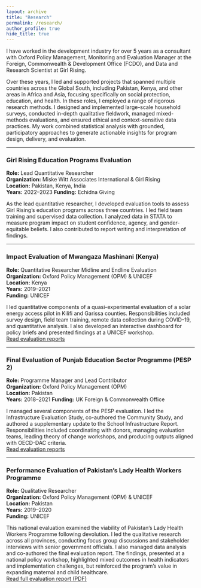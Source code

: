 ```yaml
---
layout: archive
title: "Research"
permalink: /research/
author_profile: true
hide_title: true
---
```


I have worked in the development industry for over 5 years as a consultant with Oxford Policy Management, Monitoring and Evaluation Manager at the Foreign, Commonwealth & Development Office (FCDO), and Data and Research Scientist at Girl Rising.

Over these years, I led and supported projects that spanned multiple countries across the Global South, including Pakistan, Kenya, and other areas in Africa and Asia, focusing specifically on social protection, education, and health. In these roles, I employed a range of rigorous research methods. I designed and implemented large-scale household surveys, conducted in-depth qualitative fieldwork, managed mixed-methods evaluations, and ensured ethical and context-sensitive data practices. My work combined statistical analysis with grounded, participatory approaches to generate actionable insights for program design, delivery, and evaluation.

---

### Girl Rising Education Programs Evaluation  
**Role:** Lead Quantitative Researcher  
**Organization:** Miske Witt Associates International & Girl Rising  
**Location:** Pakistan, Kenya, India  
**Years:** 2022–2023
**Funding:** Echidna Giving  

As the lead quantitative researcher, I developed evaluation tools to assess Girl Rising’s education programs across three countries. I led field team training and supervised data collection. I analyzed data in STATA to measure program impact on student confidence, agency, and gender-equitable beliefs. I also contributed to report writing and interpretation of findings.  

---

### Impact Evaluation of Mwangaza Mashinani (Kenya)  
**Role:** Quantitative Researcher Midline and Endline Evaluation  
**Organization:** Oxford Policy Management (OPM) & UNICEF  
**Location:** Kenya  
**Years:** 2019–2021  
**Funding:** UNICEF  

I led quantitative components of a quasi-experimental evaluation of a solar energy access pilot in Kilifi and Garissa counties. Responsibilities included survey design, field team training, remote data collection during COVID-19, and quantitative analysis. I also developed an interactive dashboard for policy briefs and presented findings at a UNICEF workshop.  
[Read evaluation reports](https://www.opml.co.uk/projects/assessing-a-cash-plus-approach-to-enhancing-clean-energy-access-in-kenya)

---

### Final Evaluation of Punjab Education Sector Programme (PESP 2)  
**Role:** Programme Manager and Lead Contributor  
**Organization:** Oxford Policy Management (OPM)  
**Location:** Pakistan  
**Years:** 2018–2021 
**Funding:** UK Foreign & Commonwealth Office  

I managed several components of the PESP evaluation. I led the Infrastructure Evaluation Study, co-authored the Community Study, and authored a supplementary update to the School Infrastructure Report. Responsibilities included coordinating with donors, managing evaluation teams, leading theory of change workshops, and producing outputs aligned with OECD-DAC criteria.  
[Read evaluation reports](https://www.opml.co.uk/projects/evaluating-punjab-education-sector-programme)

---

### Performance Evaluation of Pakistan’s Lady Health Workers Programme  
**Role:** Qualitative Researcher  
**Organization:** Oxford Policy Management (OPM) & UNICEF  
**Location:** Pakistan  
**Years:** 2019–2020  
**Funding:** UNICEF 

This national evaluation examined the viability of Pakistan’s Lady Health Workers Programme following devolution. I led the qualitative research across all provinces, conducting focus group discussions and stakeholder interviews with senior government officials. I also managed data analysis and co-authored the final evaluation report. The findings, presented at a national policy workshop, highlighted mixed outcomes in health indicators and implementation challenges, but reinforced the program’s value in expanding maternal and child healthcare.  
[Read full evaluation report (PDF)](https://www.unicef.org/pakistan/media/3096/file/Performance%20Evaluation%20Report%20-%20Lady%20Health%20Workers%20Programme%20in%20Pakistan.pdf)

